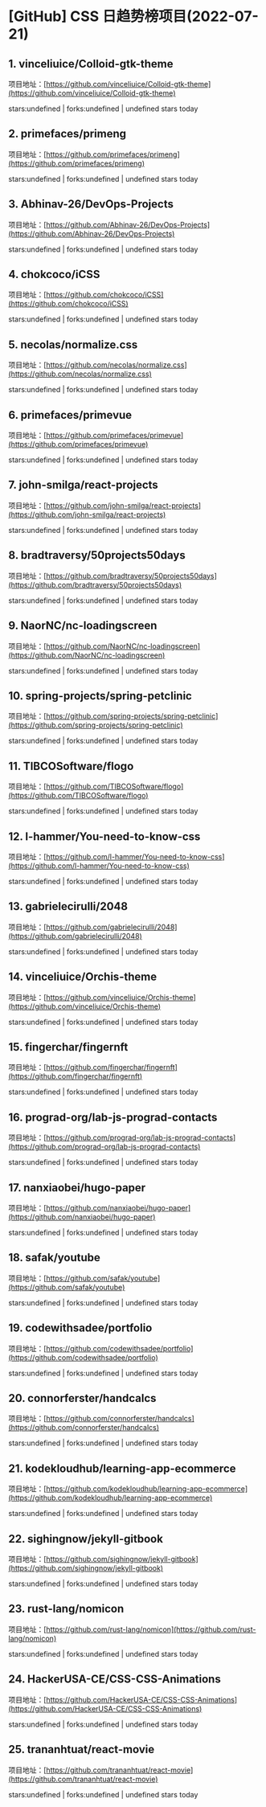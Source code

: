 # [GitHub] CSS 日趋势榜项目(2022-07-21)

## 1. vinceliuice/Colloid-gtk-theme 

项目地址：[https://github.com/vinceliuice/Colloid-gtk-theme](https://github.com/vinceliuice/Colloid-gtk-theme)

stars:undefined | forks:undefined | undefined stars today 



## 2. primefaces/primeng 

项目地址：[https://github.com/primefaces/primeng](https://github.com/primefaces/primeng)

stars:undefined | forks:undefined | undefined stars today 



## 3. Abhinav-26/DevOps-Projects 

项目地址：[https://github.com/Abhinav-26/DevOps-Projects](https://github.com/Abhinav-26/DevOps-Projects)

stars:undefined | forks:undefined | undefined stars today 



## 4. chokcoco/iCSS 

项目地址：[https://github.com/chokcoco/iCSS](https://github.com/chokcoco/iCSS)

stars:undefined | forks:undefined | undefined stars today 



## 5. necolas/normalize.css 

项目地址：[https://github.com/necolas/normalize.css](https://github.com/necolas/normalize.css)

stars:undefined | forks:undefined | undefined stars today 



## 6. primefaces/primevue 

项目地址：[https://github.com/primefaces/primevue](https://github.com/primefaces/primevue)

stars:undefined | forks:undefined | undefined stars today 



## 7. john-smilga/react-projects 

项目地址：[https://github.com/john-smilga/react-projects](https://github.com/john-smilga/react-projects)

stars:undefined | forks:undefined | undefined stars today 



## 8. bradtraversy/50projects50days 

项目地址：[https://github.com/bradtraversy/50projects50days](https://github.com/bradtraversy/50projects50days)

stars:undefined | forks:undefined | undefined stars today 



## 9. NaorNC/nc-loadingscreen 

项目地址：[https://github.com/NaorNC/nc-loadingscreen](https://github.com/NaorNC/nc-loadingscreen)

stars:undefined | forks:undefined | undefined stars today 



## 10. spring-projects/spring-petclinic 

项目地址：[https://github.com/spring-projects/spring-petclinic](https://github.com/spring-projects/spring-petclinic)

stars:undefined | forks:undefined | undefined stars today 



## 11. TIBCOSoftware/flogo 

项目地址：[https://github.com/TIBCOSoftware/flogo](https://github.com/TIBCOSoftware/flogo)

stars:undefined | forks:undefined | undefined stars today 



## 12. l-hammer/You-need-to-know-css 

项目地址：[https://github.com/l-hammer/You-need-to-know-css](https://github.com/l-hammer/You-need-to-know-css)

stars:undefined | forks:undefined | undefined stars today 



## 13. gabrielecirulli/2048 

项目地址：[https://github.com/gabrielecirulli/2048](https://github.com/gabrielecirulli/2048)

stars:undefined | forks:undefined | undefined stars today 



## 14. vinceliuice/Orchis-theme 

项目地址：[https://github.com/vinceliuice/Orchis-theme](https://github.com/vinceliuice/Orchis-theme)

stars:undefined | forks:undefined | undefined stars today 



## 15. fingerchar/fingernft 

项目地址：[https://github.com/fingerchar/fingernft](https://github.com/fingerchar/fingernft)

stars:undefined | forks:undefined | undefined stars today 



## 16. prograd-org/lab-js-prograd-contacts 

项目地址：[https://github.com/prograd-org/lab-js-prograd-contacts](https://github.com/prograd-org/lab-js-prograd-contacts)

stars:undefined | forks:undefined | undefined stars today 



## 17. nanxiaobei/hugo-paper 

项目地址：[https://github.com/nanxiaobei/hugo-paper](https://github.com/nanxiaobei/hugo-paper)

stars:undefined | forks:undefined | undefined stars today 



## 18. safak/youtube 

项目地址：[https://github.com/safak/youtube](https://github.com/safak/youtube)

stars:undefined | forks:undefined | undefined stars today 



## 19. codewithsadee/portfolio 

项目地址：[https://github.com/codewithsadee/portfolio](https://github.com/codewithsadee/portfolio)

stars:undefined | forks:undefined | undefined stars today 



## 20. connorferster/handcalcs 

项目地址：[https://github.com/connorferster/handcalcs](https://github.com/connorferster/handcalcs)

stars:undefined | forks:undefined | undefined stars today 



## 21. kodekloudhub/learning-app-ecommerce 

项目地址：[https://github.com/kodekloudhub/learning-app-ecommerce](https://github.com/kodekloudhub/learning-app-ecommerce)

stars:undefined | forks:undefined | undefined stars today 



## 22. sighingnow/jekyll-gitbook 

项目地址：[https://github.com/sighingnow/jekyll-gitbook](https://github.com/sighingnow/jekyll-gitbook)

stars:undefined | forks:undefined | undefined stars today 



## 23. rust-lang/nomicon 

项目地址：[https://github.com/rust-lang/nomicon](https://github.com/rust-lang/nomicon)

stars:undefined | forks:undefined | undefined stars today 



## 24. HackerUSA-CE/CSS-CSS-Animations 

项目地址：[https://github.com/HackerUSA-CE/CSS-CSS-Animations](https://github.com/HackerUSA-CE/CSS-CSS-Animations)

stars:undefined | forks:undefined | undefined stars today 



## 25. trananhtuat/react-movie 

项目地址：[https://github.com/trananhtuat/react-movie](https://github.com/trananhtuat/react-movie)

stars:undefined | forks:undefined | undefined stars today 



